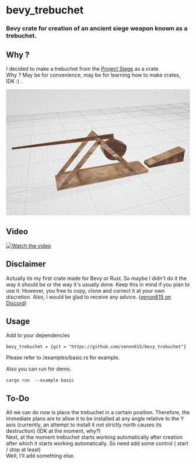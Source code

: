 # bevy_trebuchet
### Bevy crate for creation  of an ancient siege weapon known as a trebuchet.  

## Why ?
I decided to make a trebuchet from the [Project Siege](https://github.com/xenon615/siege) as a crate.  
Why ? May be for convenience, may be for learning how to make crates, IDK :) .  

![Trebuchet](img/image1.png)
## Video 
[![Watch the video](https://img.youtube.com/vi/K_OJGsxl0fk/maxresdefault.jpg)](https://youtu.be/K_OJGsxl0fk)

## Disclaimer
Actually its my first crate made for Bevy or Rust. So  maybe I didn't do it the way it should be or the way it's usually done.
Keep this in mind if you plan to use it. However, you free to copy, clone and correct it at your own discretion.
Also, I would be glad to receive any advice. ([xenon615 on Discord](https://discordapp/users/xenon615))

## Usage
Add to your dependencies
```
bevy_trebuchet = {git = "https://github.com/xenon615/bevy_trebuchet"}

```

Please refer to /examples/basic.rs for example. 

Also you can run for demo.

```
cargo run  --example basic

```

## To-Do
All we can do now is place the trebuchet in a certain position.
Therefore, the immediate plans are to allow it to be installed at any angle relative to the Y axis
(currently, an attempt to install it not strictly north causes its destruction) (IDK at the moment, why?)  
Next, at the moment trebuchet starts working automatically after creation  after which it starts working automatically.
So need add some control ( start / stop at least)  
Well, I'll add something else.



